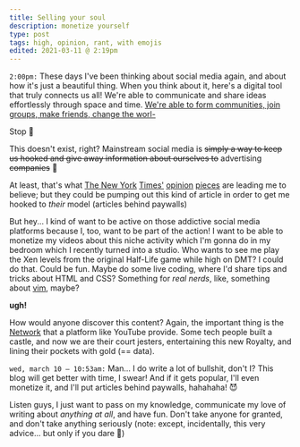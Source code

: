 ```yaml
---
title: Selling your soul
description: monetize yourself
type: post
tags: high, opinion, rant, with emojis
edited: 2021-03-11 @ 2:19pm
---
```


`2:00pm:` These days I've been thinking about social media again, and about how it's just a beautiful thing. When you think about it, here's a digital tool that truly connects us all! We're able to communicate and share ideas effortlessly through space and time. <a href="https://www.youtube.com/watch?v=DCyZYhobvc4" target="_blank" rel="noopener noreferrer">We're able to form communities, join groups, make friends, change the worl-</a>

Stop 🛑

This doesn't exist, right? Mainstream social media is ~~simply a way to keep us hooked and give away information about ourselves to~~ advertising ~~companies~~ 👀

At least, that's what
<a href="https://www.nytimes.com/2021/01/15/opinion/tech-hope-america.html" target="_blank" rel="noopener noreferrer">The New York</a>
<a href="https://www.nytimes.com/2021/03/06/opinion/data-tech-privacy-opt-in.html" target="_blank" rel="noopener noreferrer">Times'</a>
<a href="https://www.nytimes.com/2021/03/10/opinion/quit-internet.html" target="_blank" rel="noopener noreferrer">opinion</a>
<a href="https://www.nytimes.com/2021/02/04/opinion/michael-goldhaber-internet.html" target="_blank" rel="noopener noreferrer">pieces</a>
are leading me to believe; but they could be pumping out this kind of article in order to get me hooked to _their_ model (articles behind paywalls)

But hey... I kind of want to be active on those addictive social media platforms because I, too, want to be part of the action! I want to be able to monetize my videos about this niche activity which I'm gonna do in my bedroom which I recently turned into a studio. Who wants to see me play the Xen levels from the original Half-Life game while high on DMT? I could do that. Could be fun. Maybe do some live coding, where I'd share tips and tricks about HTML and CSS? Something for _real nerds_, like, something about <a href="https://www.vim.org/" target="_blank" rel="noreferrer noopener">vim</a>, maybe?

**ugh!**

How would anyone discover this content? Again, the important thing is the <a href="https://www.youtube.com/watch?v=MRuS3dxKK9U" target="_blank" rel="noopener noreferrer">Network</a> that a platform like YouTube provide. Some tech people built a castle, and now we are their court jesters, entertaining this new Royalty, and lining their pockets with gold (== data).

`wed, march 10 — 10:53am:` Man... I do write a lot of bullshit, don't I? This blog will get better with time, I swear! And if it gets popular, I'll even monetize it, and I'll put articles behind paywalls, hahahaha! 😈

Listen guys, I just want to pass on my knowledge, communicate my love of writing about _anything at all_, and have fun. Don't take anyone for granted, and don't take anything seriously (note: except, incidentally, this very advice... but only if you dare 🤪)
